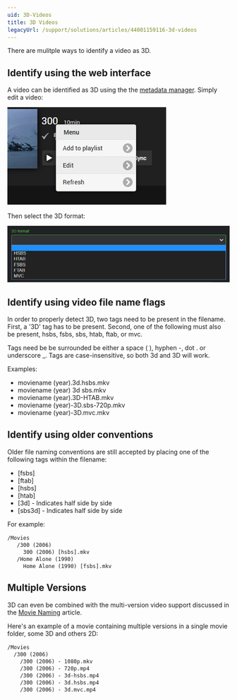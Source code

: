 ```yaml
---
uid: 3D-Videos
title: 3D Videos
legacyUrl: /support/solutions/articles/44001159116-3d-videos
---
```


There are mulitple ways to identify a video as 3D.

## Identify using the web interface

A video can be identified as 3D using the the [metadata manager](Metadata-manager). Simply edit a video:

![](images/server/musicvideos1.png)

Then select the 3D format:

![](images/server/3dvideos1.png)


## Identify using video file name flags

In order to properly detect 3D, two tags need to be present in the filename. First, a '3D' tag has to be present. Second, one of the following must also be present, hsbs, fsbs, sbs, htab, ftab, or mvc.

Tags need be be surrounded be either a space ( ), hyphen -, dot . or underscore _. Tags are case-insensitive, so both 3d and 3D will work.

Examples:

* moviename (year).3d.hsbs.mkv
* moviename (year) 3d sbs.mkv
* moviename (year).3D-HTAB.mkv
* moviename (year)-3D.sbs-720p.mkv
* moviename (year)-3D.mvc.mkv

## Identify using older conventions

Older file naming conventions are still accepted  by placing one of the following tags within the filename:

* [fsbs]
* [ftab]
* [hsbs]
* [htab]
* [3d] - Indicates half side by side
* [sbs3d] - Indicates half side by side

For example:

```
/Movies
   /300 (2006)
     300 (2006) [hsbs].mkv
   /Home Alone (1990)
     Home Alone (1990) [fsbs].mkv
```

## Multiple Versions

3D can even be combined with the multi-version video support discussed in the [Movie Naming](Movie-naming) article.

Here's an example of a movie containing multiple versions in a single movie folder, some 3D and others 2D:

```
/Movies
  /300 (2006)
    /300 (2006) - 1080p.mkv
    /300 (2006) - 720p.mp4
    /300 (2006) - 3d-hsbs.mp4
    /300 (2006) - 3d.hsbs.mp4
    /300 (2006) - 3d.mvc.mp4

```